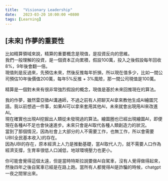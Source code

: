 ```yaml
---
title:  "Visionary Leadership"
date:   2023-03-20 10:00:00 +0800
tags: [Learning]
---
```


## [未來] 作夢的重要性
比如精算領域來說，精算的重要概念是現值，是投資反向的思維。  
我們一般理解的投資，是一個資本正向累積，假設100萬，投入之後假設每年回收8%，9年後會翻一倍。  
現值則是反過來，先預估未來，然後反推每年折損，所以現在值多少，比如一間公司預估10年後價值200萬，每年5%反推 + 3%風險，那一間公司現值是100萬。  

精算是一個對未來有很非常強烈假設的概念，現值是基於未來回推現在的算法。  

我的作夢，雖然雷亞徵AI溝通師，不過之前有人把聊天AI拿來教他生成AI繪圖咒語。我以前想過一件事，如果AI可以拿來套用其他AI，未來就會出現用AI來改進AI。  
現在確實也出現AI挖掘出人類從未發現過的算法。繪圖圈也已經出現繪圖AI，即便現在各種AI不足也會快速進步。未來只會是AI取代各種人類創造力的狀況。  
當到了那個情況，因為社會上大部分的人不需要工作，也無工作，所以會需要UBI(全民基本收入)的存在。  
因為UBI的存在，原本經濟上人力是推動基礎，當AI取代人力，就不需要人口作為經濟支撐，生育率很低人口減低，地球環境壓力也更小。  

你可能會覺得這個太遠，但是當時特斯拉說要做AI自駕車，沒有人覺得做得起來，然後四年之後自駕車已經是在路上跑。當所有人都覺得AI是詐騙的時候，chatgpt一夜之間冒出來。  

